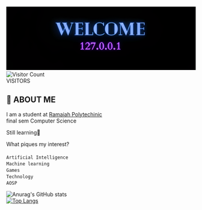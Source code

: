 
![](https://github.com/viking316/viking316/blob/main/welcum.png?raw=true)
![Visitor Count](https://profile-counter.glitch.me/viking316/count.svg)\
VISITORS
## 📜 ABOUT ME
I am a student at [Ramaiah Polytechinic](https://goo.gl/maps/5VS6xnrxvTohjBtr9) \
final sem Computer Science

Still learning🔄

What piques my interest? \
\
```Artificial Intelligence```\
```Machine learning``` \
```Games```\
```Technology```\
```AOSP```

![Anurag's GitHub stats](https://github-readme-stats-git-masterrstaa-rickstaa.vercel.app/api?username=viking316&count_private=true&theme=tokyonight)\
[![Top Langs](https://github-readme-stats-git-masterrstaa-rickstaa.vercel.app/api/top-langs/?username=viking316&theme=tokyonight)](https://github.com/anuraghazra/github-readme-stats)


